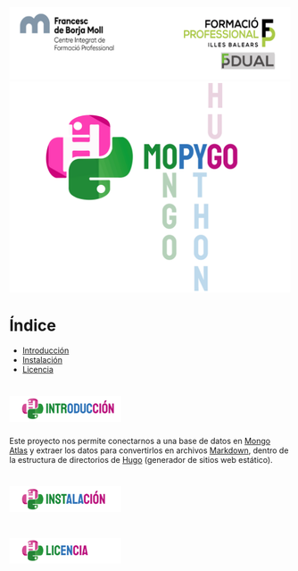 ![](docs/assets/Cabecera_Logo.png)
![](docs/assets/logoMopygo.png)

# Índice
- [Introducción](#-1)
- [Instalación](#--)
- [Licencia](#-)

<!-- # ✨ Introducción -->

<h3></h3>
<h1><img src="docs/assets/introduccion.png" width="200px" /></h1>

Este proyecto nos permite conectarnos a una base de datos en [Mongo Atlas](https://www.mongodb.com/es/cloud/atlas/efficiency) y extraer los datos para convertirlos en archivos [Markdown](https://docs.github.com/es/github/writing-on-github/getting-started-with-writing-and-formatting-on-github/basic-writing-and-formatting-syntax), dentro de la estructura de directorios de [Hugo](https://gohugo.io/) (generador de sitios web estático).

<!-- 📦 Instalación -->
<h1> <img src="docs/assets/instalacion.png" width="200px" /> </h1>

<!-- 📄 Licencia -->
<h1> <img src="docs/assets/licencia.png" width="200px" /></h1>

<!-- # Bibliografía -->
